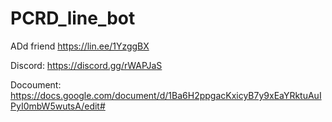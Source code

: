 # PCRD_line_bot

ADd friend
https://lin.ee/1YzggBX

Discord:
https://discord.gg/rWAPJaS

Docoument:
https://docs.google.com/document/d/1Ba6H2ppgacKxicyB7y9xEaYRktuAuIPyI0mbW5wutsA/edit#
